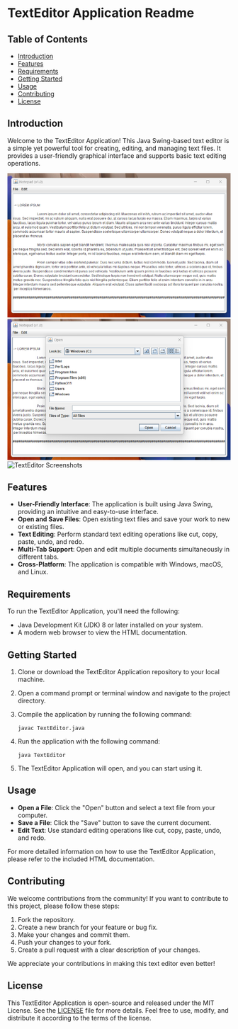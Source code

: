 # TextEditor Application Readme

## Table of Contents
- [Introduction](#introduction)
- [Features](#features)
- [Requirements](#requirements)
- [Getting Started](#getting-started)
- [Usage](#usage)
- [Contributing](#contributing)
- [License](#license)

## Introduction
Welcome to the TextEditor Application! This Java Swing-based text editor is a simple yet powerful tool for creating, editing, and managing text files. It provides a user-friendly graphical interface and supports basic text editing operations.

![TextEditor Screenshots](https://github.com/VishnuThangaraj/Text-Editor/blob/main/screenshots/MAIN.png)
![TextEditor Screenshots](https://github.com/VishnuThangaraj/Text-Editor/blob/main/screenshots/menu.png)
![TextEditor Screenshots]([screenshots/MULTI.png](https://github.com/VishnuThangaraj/Text-Editor/blob/main/screenshots/MULTI.png))

## Features
- **User-Friendly Interface**: The application is built using Java Swing, providing an intuitive and easy-to-use interface.
- **Open and Save Files**: Open existing text files and save your work to new or existing files.
- **Text Editing**: Perform standard text editing operations like cut, copy, paste, undo, and redo.
- **Multi-Tab Support**: Open and edit multiple documents simultaneously in different tabs.
- **Cross-Platform**: The application is compatible with Windows, macOS, and Linux.

## Requirements
To run the TextEditor Application, you'll need the following:
- Java Development Kit (JDK) 8 or later installed on your system.
- A modern web browser to view the HTML documentation.

## Getting Started
1. Clone or download the TextEditor Application repository to your local machine.

2. Open a command prompt or terminal window and navigate to the project directory.

3. Compile the application by running the following command:
   ```
   javac TextEditor.java
   ```

4. Run the application with the following command:
   ```
   java TextEditor
   ```

5. The TextEditor Application will open, and you can start using it.

## Usage
- **Open a File**: Click the "Open" button and select a text file from your computer.
- **Save a File**: Click the "Save" button to save the current document.
- **Edit Text**: Use standard editing operations like cut, copy, paste, undo, and redo.

For more detailed information on how to use the TextEditor Application, please refer to the included HTML documentation.

## Contributing
We welcome contributions from the community! If you want to contribute to this project, please follow these steps:
1. Fork the repository.
2. Create a new branch for your feature or bug fix.
3. Make your changes and commit them.
4. Push your changes to your fork.
5. Create a pull request with a clear description of your changes.

We appreciate your contributions in making this text editor even better!

## License
This TextEditor Application is open-source and released under the MIT License. See the [LICENSE](LICENSE) file for more details. Feel free to use, modify, and distribute it according to the terms of the license.
